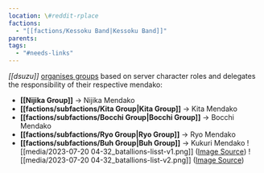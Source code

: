 ```yaml
---
location: \#reddit-rplace
factions:
  - "[[factions/Kessoku Band|Kessoku Band]]"
parents: 
tags:
  - "#needs-links"
---
```

*[[dsuzu]]* [organises groups](https://discord.com/channels/1093664259273130084/1131230952119615600/1131443390433734786) based on server character roles and delegates the responsibility of their respective mendako:
- **[[Nijika Group]]** -> Nijika Mendako
- **[[factions/subfactions/Kita Group|Kita Group]]** -> Kita Mendako
- **[[factions/subfactions/Bocchi Group|Bocchi Group]]** -> Bocchi Mendako
- **[[factions/subfactions/Ryo Group|Ryo Group]]** -> Ryo Mendako
- **[[factions/subfactions/Buh Group|Buh Group]]** -> Kukuri Mendako 
![[media/2023-07-20 04-32_batallions-lisst-v1.png]]
([Image Source](https://discord.com/channels/1093664259273130084/1131230952119615600/1131443390433734786))
![[media/2023-07-20 04-32_batallions-list-v2.png]]
([Image Source](https://discord.com/channels/1093664259273130084/1131230952119615600/1131468498430861312))
